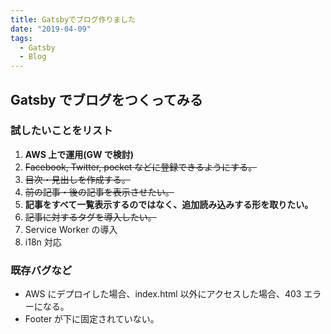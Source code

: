 ```yaml
---
title: Gatsbyでブログ作りました
date: "2019-04-09"
tags:
  - Gatsby
  - Blog
---
```


## Gatsby でブログをつくってみる

### 試したいことをリスト

1. **AWS 上で運用(GW で検討)**
2. ~~Facebook, Twitter, pocket などに登録できるようにする。~~
3. ~~目次・見出しを作成する。~~
4. ~~前の記事・後の記事を表示させたい。~~
5. **記事をすべて一覧表示するのではなく、追加読み込みする形を取りたい。**
6. ~~記事に対するタグを導入したい。~~
7. Service Worker の導入
8. i18n 対応

### 既存バグなど

- AWS にデプロイした場合、index.html 以外にアクセスした場合、403 エラーになる。
- Footer が下に固定されていない。
